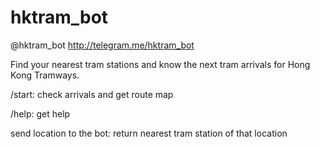 # hktram_bot
@hktram_bot
http://telegram.me/hktram_bot

Find your nearest tram stations and know the next tram arrivals for Hong Kong Tramways.

/start: check arrivals and get route map

/help: get help

send location to the bot: return nearest tram station of that location
